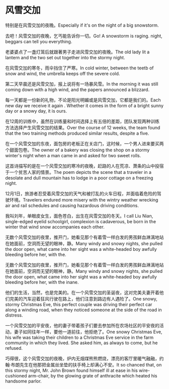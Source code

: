 # 风雪交加

<p><span class="chinese">特别是在风雪交加的夜晚。</span><span class="english">Especially if it's on the night of a big snowstorm.</span></p>

<p><span class="chinese">去吧！风雪交加的夜晚，乞丐能告诉你一切。</span><span class="english">Go! A snowstorm is raging. night, beggars can tell you everything.</span></p>

<p><span class="chinese">老婆婆点了一盏灯笼后就跟著男子走进风雪交加的夜晚。</span><span class="english">The old lady lit a lantern and the two set out together into the stormy night.</span></p>

<p><span class="chinese">在风雪交加的寒冬，雨伞挡住了严寒。</span><span class="english">In cold winter, between the teetb of snow and wind, the umbrella keeps off the severe cold.</span></p>

<p><span class="chinese">第二天早晨还是风雪交加，报上说将有一场暴风雪。</span><span class="english">In the morning it was still coming down with a high wind, and the papers announced a blizzard.</span></p>

<p><span class="chinese">每一天都是一份新的礼物，不论是阳光明媚或是风雪交加，它都是我们的。</span><span class="english">Each new day we receive it again . Whether it comes in the form of a bright sunny day or a snowy day, it is ours.</span></p>

<p><span class="chinese">在12周的训练中，虽然在训练量和时间选择上有五倍的差距，团队发现两种训练方法选择产生风雪交加的结果。</span><span class="english">Over the course of 12 weeks, the team found that the two training methods produced similar results, despite a five.</span></p>

<p><span class="chinese">在一个风雪交加的东夜，面包房的老板正在关店门，这时候，一个男人进来要买两个甜面包卷。</span><span class="english">The owner of a bakery was closing the shop on a stormy winter's night when a man came in and asked for two sweet rolls.</span></p>

<p><span class="chinese">这首诗描写的是在一个风雪交加的寒冷的夜晚，赶路的人在荒凉、萧条的山中投宿于一个贫苦人家的情景。</span><span class="english">The poem depicts the scene that a traveler in a desolate and dull mountain has to lodge in a poor cottage on a freezing night.</span></p>

<p><span class="chinese">12月1日，旅游者忍受着风雪交加的天气和被打乱的火车日程，并面临着危险的驾驶环境。</span><span class="english">Travelers endured more misery with the wintry weather wrecking air and rail schedules and causing hazardous driving conditions.</span></p>

<p><span class="chinese">我叫刘年，单眼皮女生，面色苍白，出生在风雪交加的冬天。</span><span class="english">I call Liu Nian, single-edged eyelid schoolgirl, complexion is cadaverous, be born in the winter that wind snow accompanies each other.</span></p>

<p><span class="chinese">无数个风雪交加的夜里，推开门，她看见那个有着雪一样白发的男孩鲜血淋漓地站在她面前，空洞而无望的眼神，静。</span><span class="english">Many windy and snowy nights, she pulled the door open, what came into her sight was a white-headed boy awfully bleeding before her, with the.</span></p>

<p><span class="chinese">无数个风雪交加的夜里，推开门，她看见那个有着雪一样白发的男孩鲜血淋漓地站在她面前，空洞而无望的眼神，静。</span><span class="english">Many windy and snowy nights, she pulled the door open, what came into her sight was a white-headed boy awfully bleeding before her, with the inane.</span></p>

<p><span class="chinese">他们的生活，当然，也是完美的。在一个风雪交加的圣诞夜，这对完美夫妻开着他们完美的汽车迎着狂风行驶在路上，他们注意到路边有人遇险了。</span><span class="english">One snowy, stormy Christmas Eve, this perfect couple was driving their perfect car along a winding road, when they noticed someone at the side of the road in distress.</span></p>

<p><span class="chinese">一个风雪交加的平安夜，他的妻子带着孩子们要去参加所在农场社区的平安夜的活动，妻子如同往年一样，要他一道前往，他拒绝了。</span><span class="english">One snowy Christmas Eve, his wife was taking their children to a Christmas Eve service in the farm community in which they lived. She asked him, as always to come, but he refused.</span></p>

<p><span class="chinese">巧得很，这个风雪交加的夜晚，炉内无烟煤熊熊燃烧，漂亮的客厅里暖气融融，约翰·布朗先生在他那把金属丝坐垫的扶手椅上却满心不安。</span><span class="english">It so chanced that, on this stormy night, Mr. John Brown found himself ill at ease in his wire-cushioned arm-chair, by the glowing grate of anthracite which heated his handsome parlor.</span></p>

